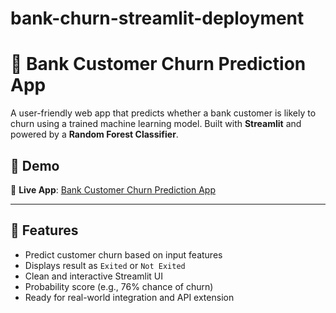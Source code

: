 # bank-churn-streamlit-deployment
 # 🏦 Bank Customer Churn Prediction App

A user-friendly web app that predicts whether a bank customer is likely to churn using a trained machine learning model. Built with **Streamlit** and powered by a **Random Forest Classifier**.




## 🚀 Demo

🔗 **Live App**: [Bank Customer Churn Prediction App](https://bank-customer-churn-prediction-app-szvevdugbfdd8q6oghpuvj.streamlit.app/)


---

## 📌 Features

- Predict customer churn based on input features
- Displays result as `Exited` or `Not Exited`
- Clean and interactive Streamlit UI
- Probability score (e.g., 76% chance of churn)
- Ready for real-world integration and API extension

